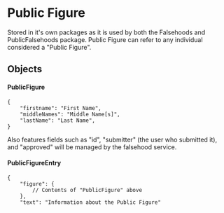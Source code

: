 # Public Figure

Stored in it's own packages as it is used by both the Falsehoods and PublicFalsehoods package. Public Figure can refer to any individual considered a "Public Figure".


## Objects

#### PublicFigure

```
{
    "firstname": "First Name",
    "middleNames": "Middle Name[s]",
    "lastName": "Last Name",
}
```

Also features fields such as "id", "submitter" (the user who submitted it), and "approved" will be managed by the falsehood service.

#### PublicFigureEntry

```
{
    "figure": {
        // Contents of "PublicFigure" above
    },
    "text": "Information about the Public Figure"
```